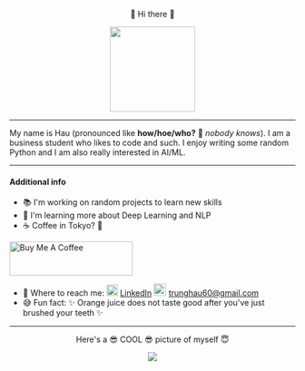 <p align="center"> 👋 Hi there 👋 </p>

<p align="center">
  <img  width="150" height="150" src="https://imgur.com/WYCjlxR.gif">
</p>

*****

My name is Hau (pronounced like **how/hoe/who?** 🤔 *nobody knows*). I am a business student who likes to code and such. I enjoy writing some random Python and I am also really interested in AI/ML. 

*****

#### Additional info
- 📚 I'm working on random projects to learn new skills
- 🌱 I'm learning more about Deep Learning and NLP
- ☕ Coffee in Tokyo? 🤔 

<a href="https://www.buymeacoffee.com/rOvpSz4" target="_blank"><img src="https://cdn.buymeacoffee.com/buttons/v2/default-yellow.png" alt="Buy Me A Coffee" style="height: 60px !important;width: 217px !important;" ></a>

- 💬 Where to reach me:  <img width=20 src="https://img.icons8.com/cute-clipart/64/000000/linkedin.png"/> [LinkedIn](https://www.linkedin.com/in/trunghaulelam/) <img width=22 src="https://img.icons8.com/clouds/100/000000/gmail.png"/> <trunghau60@gmail.com>
- 😅 Fun fact: ✨ Orange juice does not taste good after you've just brushed your teeth ✨

*****
<p align="center"> 
  Here's a 😎 COOL 😎 picture of myself 😇 
</p>
<p align="center">
  <img src="https://imgur.com/i5RCt0N.jpg">
</p>
